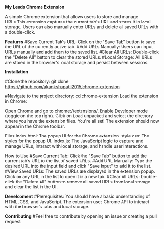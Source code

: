 **My Leads Chrome Extension**

A simple Chrome extension that allows users to store and manage URLs.This extension captures the current tab's URL and stores it in local storage.
Users can also manually enter URLs and delete all saved URLs with a double-click.

**Features**
#Save Current Tab's URL: Click on the "Save Tab" button to save the URL of the currently active tab.
#Add URLs Manually: Users can input URLs manually and add them to the saved list.
#Clear All URLs: Double-click the "Delete All" button to clear the stored URLs.
#Local Storage: All URLs are stored in the browser's local storage and persist between sessions.

**Installation**

#Clone the repository:
  git clone https://github.com/akankshapatil2015/chrome-extension

#Navigate to the project directory:
  cd chrome-extension
  Load the extension in Chrome:

Open Chrome and go to chrome://extensions/.
Enable Developer mode (toggle on the top right).
Click on Load unpacked and select the directory where you have the extension files.
You're all set! The extension should now appear in the Chrome toolbar.

Files
index.html: The popup UI for the Chrome extension.
style.css: The styles for the popup UI.
index.js: The JavaScript logic to capture and manage URLs, interact with local storage, and handle user interactions.

How to Use
 #Save Current Tab:
  Click the "Save Tab" button to add the current tab’s URL to the list of saved URLs.
 #Add URL Manually:
   Type the desired URL into the input field and click "Save Input" to add it to the list.
 #View Saved URLs:
   The saved URLs are displayed in the extension popup.
   Click on any URL in the list to open it in a new tab.
 #Clear All URLs:
   Double-click the "Delete All" button to remove all saved URLs from local storage and clear the list in the UI.

**Development**
#Prerequisites: You should have a basic understanding of HTML, CSS, and JavaScript.
The extension uses Chrome API to interact with the browser's tabs and local storage.

**Contributing**
#Feel free to contribute by opening an issue or creating a pull request.
